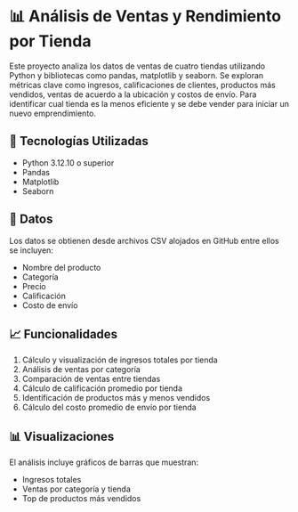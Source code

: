 # 📊 Análisis de Ventas y Rendimiento por Tienda

Este proyecto analiza los datos de ventas de cuatro tiendas utilizando Python y bibliotecas como pandas, matplotlib y seaborn. Se exploran métricas clave como ingresos, calificaciones de clientes, productos más vendidos, ventas de acuerdo a la ubicación y costos de envío. Para identificar cual tienda es la menos eficiente y se debe vender para iniciar un nuevo emprendimiento.

## 🚀 Tecnologías Utilizadas
- Python 3.12.10 o superior
- Pandas
- Matplotlib
- Seaborn

## 📁 Datos
Los datos se obtienen desde archivos CSV alojados en GitHub entre ellos se incluyen:
- Nombre del producto
- Categoría
- Precio
- Calificación
- Costo de envío

## 📈 Funcionalidades
1. Cálculo y visualización de ingresos totales por tienda
2. Análisis de ventas por categoría
3. Comparación de ventas entre tiendas
4. Cálculo de calificación promedio por tienda
5. Identificación de productos más y menos vendidos
6. Cálculo del costo promedio de envío por tienda

## 📊 Visualizaciones
El análisis incluye gráficos de barras que muestran:
- Ingresos totales
- Ventas por categoría y tienda
- Top de productos más vendidos